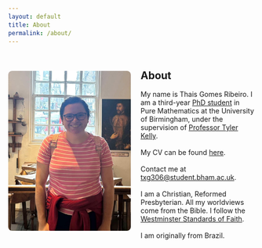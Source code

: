 ```yaml
---
layout: default
title: About
permalink: /about/
---
```


<div style="display: flex; align-items: center; gap: 20px; margin-top: 20px;">
  <img src="phoot.jpg" alt="Descriptive alt text" style="width: 250px; border-radius: 8px;">
  <div>
    <h2>About</h2>
    <p>My name is Thais Gomes Ribeiro. I am a third-year <a href="https://www.birmingham.ac.uk/staff/profiles/maths/phd-students/gomes-ribeiro-thais">PhD student</a> in Pure Mathematics at the University of Birmingham, under the supervision of <a href="https://sites.google.com/view/tylerkelly/home">Professor Tyler Kelly</a>. 
<br><br>      
My CV can be found <a href="https://drive.google.com/file/d/1wdPRrOpC1WuNck5YwdvwlXUy1Zwwog_N/view?usp=drive_link">here</a>. 
<br> <br>
Contact me at <a href="mailto:txg306@student.bham.ac.uk">txg306@student.bham.ac.uk</a>. 
<br> <br>
I am a Christian, Reformed Presbyterian. All my worldviews come from the Bible. I follow the <a href="https://thewestminsterstandard.org/the-westminster-standards/">Westminster Standards of Faith</a>. 
<br><br>
I am originally from Brazil.</p>
  </div>
</div>

